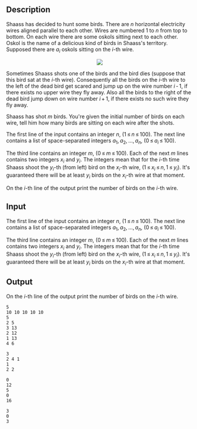 ## Description

<div><p>Shaass has decided to hunt some birds. There are <span class="tex-span"><i>n</i></span> horizontal electricity wires aligned parallel to each other. Wires are numbered <span class="tex-span">1</span> to <span class="tex-span"><i>n</i></span> from top to bottom. On each wire there are some oskols sitting next to each other. Oskol is the name of a delicious kind of birds in Shaass's territory. Supposed there are <span class="tex-span"><i>a</i><sub class="lower-index"><i>i</i></sub></span> oskols sitting on the <span class="tex-span"><i>i</i></span>-th wire.</p><center> <img class="tex-graphics" src="file://nNjFoGRj.png" style="max-width: 100.0%;max-height: 100.0%;"> </center><p>Sometimes Shaass shots one of the birds and the bird dies (suppose that this bird sat at the <span class="tex-span"><i>i</i></span>-th wire). Consequently all the birds on the <span class="tex-span"><i>i</i></span>-th wire to the left of the dead bird get scared and jump up on the wire number <span class="tex-span"><i>i</i> - 1</span>, if there exists no upper wire they fly away. Also all the birds to the right of the dead bird jump down on wire number <span class="tex-span"><i>i</i> + 1</span>, if there exists no such wire they fly away. </p><p>Shaass has shot <span class="tex-span"><i>m</i></span> birds. You're given the initial number of birds on each wire, tell him how many birds are sitting on each wire after the shots.</p></div><div class="input-specification"><p>The first line of the input contains an integer <span class="tex-span"><i>n</i></span>, <span class="tex-span">(1 ≤ <i>n</i> ≤ 100)</span>. The next line contains a list of space-separated integers <span class="tex-span"><i>a</i><sub class="lower-index">1</sub>, <i>a</i><sub class="lower-index">2</sub>, ..., <i>a</i><sub class="lower-index"><i>n</i></sub></span>, <span class="tex-span">(0 ≤ <i>a</i><sub class="lower-index"><i>i</i></sub> ≤ 100)</span>. </p><p>The third line contains an integer <span class="tex-span"><i>m</i></span>, <span class="tex-span">(0 ≤ <i>m</i> ≤ 100)</span>. Each of the next <span class="tex-span"><i>m</i></span> lines contains two integers <span class="tex-span"><i>x</i><sub class="lower-index"><i>i</i></sub></span> and <span class="tex-span"><i>y</i><sub class="lower-index"><i>i</i></sub></span>. The integers mean that for the <span class="tex-span"><i>i</i></span>-th time Shaass shoot the <span class="tex-span"><i>y</i><sub class="lower-index"><i>i</i></sub></span>-th (from left) bird on the <span class="tex-span"><i>x</i><sub class="lower-index"><i>i</i></sub></span>-th wire, <span class="tex-span">(1 ≤ <i>x</i><sub class="lower-index"><i>i</i></sub> ≤ <i>n</i>, 1 ≤ <i>y</i><sub class="lower-index"><i>i</i></sub>)</span>. It's guaranteed there will be at least <span class="tex-span"><i>y</i><sub class="lower-index"><i>i</i></sub></span> birds on the <span class="tex-span"><i>x</i><sub class="lower-index"><i>i</i></sub></span>-th wire at that moment.</p></div><div class="output-specification"><p>On the <span class="tex-span"><i>i</i></span>-th line of the output print the number of birds on the <span class="tex-span"><i>i</i></span>-th wire.</p></div>

## Input

<p>The first line of the input contains an integer <span class="tex-span"><i>n</i></span>, <span class="tex-span">(1 ≤ <i>n</i> ≤ 100)</span>. The next line contains a list of space-separated integers <span class="tex-span"><i>a</i><sub class="lower-index">1</sub>, <i>a</i><sub class="lower-index">2</sub>, ..., <i>a</i><sub class="lower-index"><i>n</i></sub></span>, <span class="tex-span">(0 ≤ <i>a</i><sub class="lower-index"><i>i</i></sub> ≤ 100)</span>. </p><p>The third line contains an integer <span class="tex-span"><i>m</i></span>, <span class="tex-span">(0 ≤ <i>m</i> ≤ 100)</span>. Each of the next <span class="tex-span"><i>m</i></span> lines contains two integers <span class="tex-span"><i>x</i><sub class="lower-index"><i>i</i></sub></span> and <span class="tex-span"><i>y</i><sub class="lower-index"><i>i</i></sub></span>. The integers mean that for the <span class="tex-span"><i>i</i></span>-th time Shaass shoot the <span class="tex-span"><i>y</i><sub class="lower-index"><i>i</i></sub></span>-th (from left) bird on the <span class="tex-span"><i>x</i><sub class="lower-index"><i>i</i></sub></span>-th wire, <span class="tex-span">(1 ≤ <i>x</i><sub class="lower-index"><i>i</i></sub> ≤ <i>n</i>, 1 ≤ <i>y</i><sub class="lower-index"><i>i</i></sub>)</span>. It's guaranteed there will be at least <span class="tex-span"><i>y</i><sub class="lower-index"><i>i</i></sub></span> birds on the <span class="tex-span"><i>x</i><sub class="lower-index"><i>i</i></sub></span>-th wire at that moment.</p>

## Output

<p>On the <span class="tex-span"><i>i</i></span>-th line of the output print the number of birds on the <span class="tex-span"><i>i</i></span>-th wire.</p>





```input1
5
10 10 10 10 10
5
2 5
3 13
2 12
1 13
4 6

```




```input2
3
2 4 1
1
2 2

```




```output1
0
12
5
0
16

```




```output2
3
0
3

```


